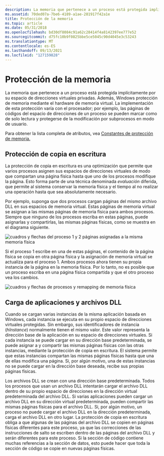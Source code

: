 ```yaml
---
description: La memoria que pertenece a un proceso está protegida implícitamente por su espacio de direcciones virtuales privadas.
ms.assetid: 70ded07a-7be6-4189-a1ae-281917f42a1e
title: Protección de la memoria
ms.topic: article
ms.date: 05/31/2018
ms.openlocfilehash: bd30df8084c91a62c28414f4a8142397ee777e52
ms.sourcegitcommit: d75fc10b9f0825bbe5ce5045c90d4045e3c53243
ms.translationtype: MT
ms.contentlocale: es-ES
ms.lasthandoff: 09/13/2021
ms.locfileid: "127159828"
---
```

# <a name="memory-protection"></a>Protección de la memoria

La memoria que pertenece a un proceso está protegida implícitamente por su espacio de direcciones virtuales privadas. Además, Windows protección de memoria mediante el hardware de memoria virtual. La implementación de esta protección varía con el procesador; por ejemplo, las páginas de códigos del espacio de direcciones de un proceso se pueden marcar como de solo lectura y protegerse de la modificación por subprocesos en modo de usuario.

Para obtener la lista completa de atributos, vea [Constantes de protección de memoria.](memory-protection-constants.md)

## <a name="copy-on-write-protection"></a>Protección de copia en escritura

La protección de copia en escritura es una optimización que permite que varios procesos asignen sus espacios de direcciones virtuales de modo que compartan una página física hasta que uno de los procesos modifique la página. Esto forma parte de una técnica denominada *evaluación* diferida, que permite al sistema conservar la memoria física y el tiempo al no realizar una operación hasta que sea absolutamente necesario.

Por ejemplo, suponga que dos procesos cargan páginas del mismo archivo DLL en sus espacios de memoria virtual. Estas páginas de memoria virtual se asignan a las mismas páginas de memoria física para ambos procesos. Siempre que ninguno de los procesos escriba en estas páginas, puede asignarlas y compartirlas, las mismas páginas físicas, como se muestra en el diagrama siguiente.

![cuadros y flechas del proceso 1 y 2 páginas asignadas a la misma memoria física](images/mem1.png)

Si el proceso 1 escribe en una de estas páginas, el contenido de la página física se copia en otra página física y la asignación de memoria virtual se actualiza para el proceso 1. Ambos procesos ahora tienen su propia instancia de la página en la memoria física. Por lo tanto, no es posible que un proceso escriba en una página física compartida y que el otro proceso vea los cambios.

![cuadros y flechas de procesos y remapping de memoria física](images/mem2.png)

## <a name="loading-applications-and-dlls"></a>Carga de aplicaciones y archivos DLL

Cuando se cargan varias instancias de la misma aplicación basada en Windows, cada instancia se ejecuta en su propio espacio de direcciones virtuales protegidas. Sin embargo, sus identificadores de instancia (*hInstance*) normalmente tienen el mismo valor. Este valor representa la dirección base de la aplicación en su espacio de direcciones virtuales. Si cada instancia se puede cargar en su dirección base predeterminada, se puede asignar a y compartir las mismas páginas físicas con las otras instancias, mediante la protección de copia en escritura. El sistema permite que estas instancias compartan las mismas páginas físicas hasta que una de ellas modifica una página. Si, por algún motivo, una de estas instancias no se puede cargar en la dirección base deseada, recibe sus propias páginas físicas.

Los archivos DLL se crean con una dirección base predeterminada. Todos los procesos que usan un archivo DLL intentarán cargar el archivo DLL dentro de su propio espacio de direcciones en la dirección virtual predeterminada del archivo DLL. Si varias aplicaciones pueden cargar un archivo DLL en su dirección virtual predeterminada, pueden compartir las mismas páginas físicas para el archivo DLL. Si, por algún motivo, un proceso no puede cargar el archivo DLL en la dirección predeterminada, carga el archivo DLL en otro lugar. La protección de copia en escritura obliga a que algunas de las páginas del archivo DLL se copien en páginas físicas diferentes para este proceso, ya que las correcciones de las instrucciones de salto se escriben dentro de las páginas del archivo DLL y serán diferentes para este proceso. Si la sección de código contiene muchas referencias a la sección de datos, esto puede hacer que toda la sección de código se copie en nuevas páginas físicas.

 

 



